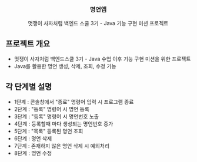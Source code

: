 <!-- Improved compatibility of back to top link: See: https://github.com/othneildrew/Best-README-Template/pull/73 -->
<a name="readme-top"></a>

<!-- PROJECT LOGO -->
<br />
<h3 align="center">명언앱</h3>

  <p align="center">
    멋쟁이 사자처럼 백엔드 스쿨 3기 - Java 기능 구현 미션 프로젝트
    <br />
  </p>
</div>

<!-- ABOUT THE PROJECT -->
## 프로젝트 개요
- 멋쟁이 사자처럼 백엔드스쿨 3기 - Java 수업 이후 기능 구현 미션을 위한 프로젝트
- Java를 활용한 명언 생성, 삭제, 조회, 수정 기능

## 각 단계별 설명
- 1단계 : 콘솔창에서 "종료" 명령어 입력 시 프로그램 종료
- 2단계 : "등록" 명령어 시 명언 등록
- 3단계 : "등록" 명령어 시 명언번호 노출
- 4단계 : 등록할때 마다 생성되는 명언번호 증가
- 5단계 : "목록" 등록된 명언 조회
- 6단계 : 명언 삭제
- 7단계 : 존재하지 않은 명언 삭제 시 예외처리
- 8단계 : 명언 수정 
<!-- 템플릿 출처 : https://github.com/othneildrew/Best-README-Template -->
